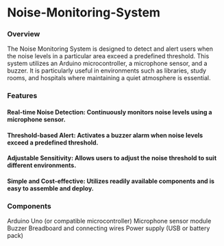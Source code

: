 # Noise-Monitoring-System

### Overview
The Noise Monitoring System is designed to detect and alert users when the noise levels in a particular area exceed a predefined threshold. This system utilizes an Arduino microcontroller, a microphone sensor, and a buzzer. It is particularly useful in environments such as libraries, study rooms, and hospitals where maintaining a quiet atmosphere is essential.

### Features
#### Real-time Noise Detection: Continuously monitors noise levels using a microphone sensor.
#### Threshold-based Alert: Activates a buzzer alarm when noise levels exceed a predefined threshold.
#### Adjustable Sensitivity: Allows users to adjust the noise threshold to suit different environments.
#### Simple and Cost-effective: Utilizes readily available components and is easy to assemble and deploy.
### Components
Arduino Uno (or compatible microcontroller)
Microphone sensor module
Buzzer
Breadboard and connecting wires
Power supply (USB or battery pack)
